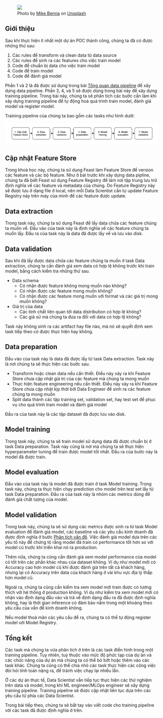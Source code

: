 <figure>
    <img src="../../../assets/images/mlops-crash-course/xay-dung-training-pipeline/tong-quan-pipeline/pipeline.jpg" loading="lazy"/>
    <figcaption>Photo by <a href="https://unsplash.com/@mbenna?utm_source=unsplash&utm_medium=referral&utm_content=creditCopyText">Mike Benna</a> on <a href="https://unsplash.com/s/photos/pipeline?utm_source=unsplash&utm_medium=referral&utm_content=creditCopyText">Unsplash</a></figcaption>
</figure>

## Giới thiệu

Sau khi thực hiện ít nhất một dự án POC thành công, chúng ta đã có được những thứ sau:

1. Các rules để transform và clean data từ data source
2. Các rules để sinh ra các features cho việc train model
3. Code để chuẩn bị data cho việc train model
4. Code để train model
5. Code để đánh giá model

Phần 1 và 2 là đã được sử dụng trong bài [Tổng quan data pipeline](../../data-pipeline/tong-quan-data-pipeline) để xây dựng data pipeline. Phần 3, 4, và 5 sẽ được dùng trong bài này để xây dựng training pipeline. Trong bài này, chúng ta sẽ phân tích các bước cần làm khi xây dựng training pipeline để tự động hoá quá trình train model, đánh giá model và register model.

Training pipeline của chúng ta bao gồm các tasks như hình dưới:

<img src="../../../assets/images/mlops-crash-course/xay-dung-training-pipeline/tong-quan-pipeline/training-pipeline-dag.png" loading="lazy"/>

## Cập nhật Feature Store

Trong khoá học này, chúng ta sử dụng Feast làm Feature Store để version các feature và các bộ feature. Như ở bài trước khi xây dựng data pipline, chúng ta đã biết Feast sử dụng Feature Registry để làm nơi tập trung lưu trữ định nghĩa về các feature và metadata của chúng. Do Feature Registry này sẽ được lưu ở dạng file ở local, nên mỗi Data Scientist cần tự update Feature Registry này trên máy của mình để các feature được update.

## Data extraction

Trong task này, chúng ta sử dụng Feast để lấy data chứa các feature chúng ta muốn về. Đầu vào của task này là định nghĩa về các feature chúng ta muốn lấy. Đầu ra của task này là data đã được lấy về và lưu vào disk.

## Data validation

Sau khi đã lấy được data chứa các feature chúng ta muốn ở task Data extraction, chúng ta cần đánh giá xem data có hợp lệ không trước khi train model, bằng cách kiểm tra những thứ sau.

- Data schema
  - Có nhận được feature không mong muốn nào không?
  - Có nhận được các feature mong muốn không?
  - Có nhận được các feature mong muốn với format và các giá trị mong muốn không?
- Giá trị của data
  - Các tính chất liên quan tới data distribution có hợp lệ không?
  - Các giả sử mà chúng ta đưa ra đối với data có hợp lệ không?

Task này không sinh ra các artifact hay file nào, mà nó sẽ quyết định xem task tiếp theo có được thực hiện hay không.

## Data preparation

Đầu vào của task này là data đã được lấy từ task Data extraction. Task này là nơi chúng ta sẽ thực hiện các bước sau.

- Transform hoặc clean data nếu cần thiết. Điều này xảy ra khi Feature Store chưa cập nhật giá trị của các feature mà chúng ta mong muốn
- Thực hiện feature engineering nếu cần thiết. Điều này xảy ra khi Feature Store chưa cập nhật kịp thời bởi Data Engineer để sinh ra các feature chúng ta mong muốn
- Split data thành các tập training set, validation set, hay test set để phục vụ cho quá trình train model và đánh giá model

Đầu ra của task này là các tập dataset đã được lưu vào disk.

## Model training

Trong task này, chúng ta sẽ train model sử dụng data đã được chuẩn bị ở task Data preparation. Task này cũng là nơi mà chúng ta sẽ thực hiện hyperparameter tuning để train được model tốt nhất. Đầu ra của bước này là model đã được train.

## Model evaluation

Đầu vào của task này là model đã được train ở task Model training. Trong task này, chúng ta thực hiện chạy prediction cho model trên test set lấy từ task Data preparation. Đầu ra của task này là nhóm các metrics dùng để đánh giá chất lượng của model.

## Model validation

Trong task này, chúng ta sẽ sử dụng các metrics được sinh ra từ task Model evaluation để đánh giá model, các baseline và các yêu cầu kinh doanh đã được định nghĩa ở bước [Phân tích vấn đề](../../tong-quan-he-thong/phan-tich-van-de). Việc đánh giá model dựa trên các yếu tố này để chứng tỏ rằng model đã train có performance tốt hơn so với model cũ trước khi triển khai nó ra production.

Thêm nữa, chúng ta cũng cần đánh giá xem model performance của model có tốt trên các phần khác nhau của dataset không. Ví dụ như model mới có Accuracy cao hơn model cũ khi được đánh giá trên tất cả khách hàng, nhưng lại có Accuracy trên data của khách hàng ở vài khu vực địa lý thấp hơn model cũ.

Ngoài ra, chúng ta cũng cần kiểm tra xem model mới train được có tương thích với hệ thống ở production không. Ví dụ như kiểm tra xem model mới có nhận vào định dạng đầu vào và trả về định dạng đầu ra đã được định nghĩa không, hay là thời gian inference có đảm bảo nằm trong một khoảng theo yêu cầu của vấn đề kinh doanh không.

Nếu model thoả mãn các yêu cầu đề ra, chúng ta có thể tự động register model với Model Registry.

## Tổng kết

Các task mà chúng ta vừa phân tích ở trên là các task điển hình trong một training pipeline. Tuy nhiên, tuỳ thuộc vào mức độ phức tạp của dự án và các chức năng của dự án mà chúng ta có thể bỏ bớt hoặc thêm vào các task khác. Chúng ta cũng có thể chia nhỏ các task thực hiện các công việc đòi hỏi tính toán nặng ra, để tránh việc chạy lại nhiều lần.

Ở các dự án thực tế, Data Scientist vẫn tiếp tục thực hiện các thử nghiệm trên data và model, trong khi ML engineer/MLOps engineer sẽ xây dựng training pipeline. Training pipeline sẽ được cập nhật liên tục dựa trên các yêu cầu từ phía các Data Scientist.

Trong bài tiếp theo, chúng ta sẽ bắt tay vào viết code cho training pipeline với các task đã được định nghĩa ở trên.
